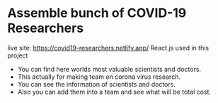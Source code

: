 # Assemble bunch of COVID-19 Researchers 
live site: https://covid19-researchers.netlify.app/
React.js used in this project

* You can find here worlds most valuable scientists and doctors.
* This actually for making team on corona virus research.
* You can see the information of scientists and doctors.
* Also you can add them into a team and see what will be total cost. 
